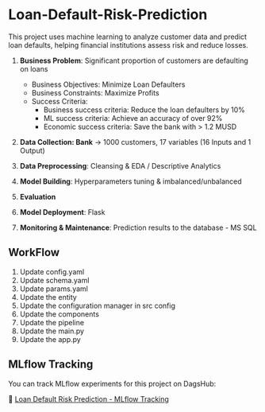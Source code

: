 # Loan-Default-Risk-Prediction
This project uses machine learning to analyze customer data and predict loan defaults, helping financial institutions assess risk and reduce losses.

1. **Business Problem**: Significant proportion of customers are defaulting on loans
    - Business Objectives: Minimize Loan Defaulters
    - Business Constraints: Maximize Profits
    - Success Criteria:
        - Business success criteria: Reduce the loan defaulters by 10%
        - ML success criteria: Achieve an accuracy of over 92%
        - Economic success criteria: Save the bank with > 1.2 MUSD

2. **Data Collection: Bank** -> 1000 customers, 17 variables (16 Inputs and 1 Output)

3. **Data Preprocessing**: Cleansing & EDA / Descriptive Analytics

4. **Model Building**: Hyperparameters tuning & imbalanced/unbalanced 

5. **Evaluation**

6. **Model Deployment**: Flask 

7. **Monitoring & Maintenance**: Prediction results to the database - MS SQL


## WorkFlow

1. Update config.yaml
2. Update schema.yaml 
3. Update params.yaml
4. Update the entity    
5. Update the configuration manager in src config
6. Update the components 
7. Update the pipeline 
8. Update the main.py  
9. Update the app.py

## MLflow Tracking  

You can track MLflow experiments for this project on DagsHub:  

🔗 [Loan Default Risk Prediction - MLflow Tracking](https://dagshub.com/revanth-kumar-01-ai/Loan-Default-Risk-Prediction.mlflow)  
